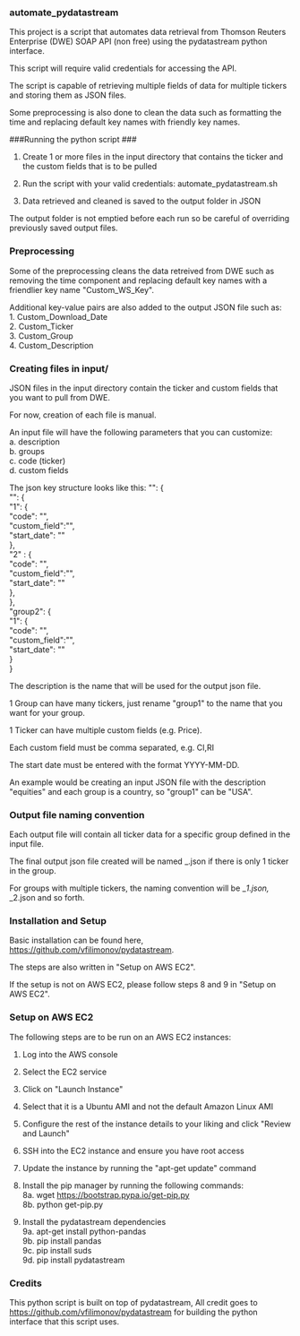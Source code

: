 ### automate_pydatastream ###
This project is a script that automates data retrieval from Thomson Reuters Enterprise (DWE) SOAP API (non free) using the pydatastream python interface. 

This script will require valid credentials for accessing the API.

The script is capable of retrieving multiple fields of data for multiple tickers and storing them as JSON files.

Some preprocessing is also done to clean the data such as formatting the time and replacing default key names with friendly key names.

###Running the python script ###

1. Create 1 or more files in the input directory that contains the ticker and the custom fields that is to be pulled

2. Run the script with your valid credentials:
	automate_pydatastream.sh <username> <password>

3. Data retrieved and cleaned is saved to the output folder in JSON

The output folder is not emptied before each run so be careful of overriding previously saved output files.

### Preprocessing ###

Some of the preprocessing cleans the data retreived from DWE such as removing the time component and replacing default key names with a friendlier key name "Custom_WS_Key". 

Additional key-value pairs are also added to the output JSON file such as:  
	1. Custom_Download_Date  
	2. Custom_Ticker  
	3. Custom_Group  
	4. Custom_Description  

### Creating files in input/ ###

JSON files in the input directory contain the ticker and custom fields that you want to pull from DWE. 

For now, creation of each file is manual. 

An input file will have the following parameters that you can customize:  
	a. description  
	b. groups  
	c. code (ticker)  
	d. custom fields  

The json key structure looks like this:
"<description>": {  
		"<group1>": {  
			"1": {  
				"code": "<ticker>",  
				"custom_field":"<custom fields>",  
				"start_date": "<YYYY-MM-DD>"  
			},  
			"2" : {  
				"code": "<ticker>",  
				"custom_field":"<custom fields>",  
				"start_date": "<YYYY-MM-DD>"  
			},  
		},  
		"group2": {  
			"1": {  
				"code": "<ticker>",  
				"custom_field":"<custom fields>",  
				"start_date": "<YYYY-MM-DD>"  
			}  
	}  

The description is the name that will be used for the output json file. 

1 Group can have many tickers, just rename "group1" to the name that you want for your group.

1 Ticker can have multiple custom fields (e.g. Price).

Each custom field must be comma separated, e.g. CI,RI

The start date must be entered with the format YYYY-MM-DD.

An example would be creating an input JSON file with the description "equities" and each group is a country, so "group1" can be "USA". 


### Output file naming convention ###
Each output file will contain all ticker data for a specific group defined in the input file.

The final output json file created will be named <description>_<group>.json if there is only 1 ticker in the group. 

For groups with multiple tickers, the naming convention will be <description>_<group>_1.json, <description>_<group>_2.json and so forth. 

### Installation and Setup ###
Basic installation can be found here, https://github.com/vfilimonov/pydatastream. 

The steps are also written in "Setup on AWS EC2".

If the setup is not on AWS EC2, please follow steps 8 and 9 in "Setup on AWS EC2".

### Setup on AWS EC2 ###
The following steps are to be run on an AWS EC2 instances:
  
1. Log into the AWS console  
  
2. Select the EC2 service  
  
3. Click on "Launch Instance"  

4. Select that it is a Ubuntu AMI  and not the default Amazon Linux AMI  

5. Configure the rest of the instance details to your liking and click "Review and Launch"  

6. SSH into the EC2 instance and ensure you have root access  

7. Update the instance by running the "apt-get update" command  

8. Install the pip manager by running the following commands:  
	8a. wget https://bootstrap.pypa.io/get-pip.py  
	8b. python get-pip.py  

9. Install the pydatastream dependencies  
	9a. apt-get install python-pandas  
	9b. pip install pandas  
	9c. pip install suds  
	9d. pip install pydatastream  


### Credits ###
This python script is built on top of pydatastream, 
All credit goes to https://github.com/vfilimonov/pydatastream for building the python interface that this script uses. 
